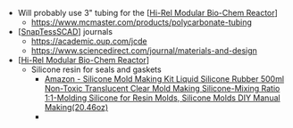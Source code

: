 - Will probably use 3" tubing for the [[Hi-Rel Modular Bio-Chem Reactor]]
	- https://www.mcmaster.com/products/polycarbonate-tubing
- [[SnapTessSCAD]] journals
	- https://academic.oup.com/jcde
	- https://www.sciencedirect.com/journal/materials-and-design
- [[Hi-Rel Modular Bio-Chem Reactor]]
	- Silicone resin for seals and gaskets
		- [Amazon - Silicone Mold Making Kit Liquid Silicone Rubber 500ml Non-Toxic Translucent Clear Mold Making Silicone-Mixing Ratio 1:1-Molding Silicone for Resin Molds, Silicone Molds DIY Manual Making(20.46oz) ](https://www.amazon.ca/LETS-RESIN-Silicone-Making-Non-Toxic/dp/B07V5FFPWC/ref=sr_1_2_sspa?crid=KN53EP7LBJ8U&dib=eyJ2IjoiMSJ9.aQ-9g_e7h3ucDm7Qw3I41bjzvLCpEzK2j38wg0b_5-3VoDKK4xbeTC6xCJt_ZYbO0MtghfQFs0bNre68nRH4nrugACuZefCKCOgxlHQ0qBuWr1yBcME52LoehVu5JABzrQaKRxd-KgcIwivXLJhozy56qjaMHayWtnfzJPvR9F_3_8Ykafr1RC486ILO0jqTTsMeZwnQnubau7x7GE2tARrqMLndzn5Oe0pdd-LH-GfagmWf6gghAvZT5ZWzhO7kJkb-EA3CnWPqKTaluIUmWp6LXi4fF-gzdyZY5P5lsbk.yhUygD0jQ-1UCgR-Ap6qPW8kyTl09QhqMe-69ITjrWU&dib_tag=se&keywords=silicone+medical+molding&qid=1709687335&sprefix=silicone+medical+molding%2Caps%2C103&sr=8-2-spons&sp_csd=d2lkZ2V0TmFtZT1zcF9hdGY&psc=1)
		-

[//begin]: # "Autogenerated link references for markdown compatibility"
[Hi-Rel Modular Bio-Chem Reactor]: <../pages-ls/Hi-Rel Modular Bio-Chem Reactor> "Hi-Rel Modular Bio-Chem Reactor"
[SnapTessSCAD]: ../pages-ls/SnapTessSCAD "SnapTessSCAD"
[//end]: # "Autogenerated link references"